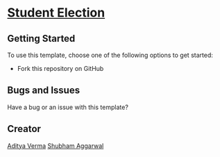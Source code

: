 # [Student Election](#) 

## Getting Started

To use this template, choose one of the following options to get started:
* Fork this repository on GitHub

## Bugs and Issues

Have a bug or an issue with this template? 

## Creator

[Aditya Verma](https://github.com/coderadoi)
[Shubham Aggarwal](https://github.com/notepad104)

